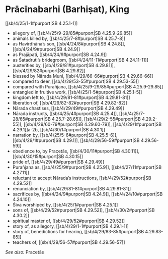 # Prācīnabarhi (Barhiṣat), King

[[sb/4/25/1-1#purport|SB 4.25.1-1]]

* allegory of, [[sb/4/25/9-29/85#purport|SB 4.25.9-29.85]]
* animals killed by, [[sb/4/25/7-8#purport|SB 4.25.7-8]]
* as Havirdhāna’s son, [[sb/4/24/8#purport|SB 4.24.8]], [[sb/4/24/9#purport|SB 4.24.9]]
* as Prajāpati, [[sb/4/24/9#purport|SB 4.24.9]]
* as Śatadruti’s bridegroom, [[sb/4/24/11-11#purport|SB 4.24.11-11]]
* austerities by, [[sb/4/29/81#purport|SB 4.29.81]], [[sb/4/29/82#purport|SB 4.29.82]]
* blessed by Nārada Muni, [[sb/4/29/66-66#purport|SB 4.29.66-66]]
* compared to deer, [[sb/4/29/53-55#purport|SB 4.29.53-55]]
* compared with Purañjana, [[sb/4/25/9-29/85#purport|SB 4.25.9-29.85]]
* entangled in fruitive work, [[sb/4/25/1-5#purport|SB 4.25.1-5]]
* kingdom left to, [[sb/4/29/81-81#purport|SB 4.29.81-81]]
* liberation of, [[sb/4/29/82-82#purport|SB 4.29.82-82]]
* Nārada chastises, [[sb/4/29/49#purport|SB 4.29.49]]
* Nārada instructs, [[sb/4/25/4#purport|SB 4.25.4]], [[sb/4/25/7-28/65#purport|SB 4.25.7-28.65]], [[sb/4/29/2-55#purport|SB 4.29.2-55]], [[sb/4/29/60-79#purport|SB 4.29.60-79]], [[sb/4/29/1#purport|SB 4.29.1]]a-2b, [[sb/4/30/1#purport|SB 4.30.1]]
* narration by, [[sb/4/25/5-6#purport|SB 4.25.5-6]], [[sb/4/29/1#purport|SB 4.29.1]], [[sb/4/29/56-59#purport|SB 4.29.56-59]]
* obedience to, by Pracetās, [[sb/4/30/11#purport|SB 4.30.11]], [[sb/4/30/15#purport|SB 4.30.15]]
* pride of, [[sb/4/29/49#purport|SB 4.29.49]]
* Purañjana as, [[sb/4/25/9#purport|SB 4.25.9]], [[sb/4/27/11#purport|SB 4.27.11]]
* reluctant to accept Nārada’s instructions, [[sb/4/29/52#purport|SB 4.29.52]]
* renunciation by, [[sb/4/29/81-81#purport|SB 4.29.81-81]]
* sacrifices by, [[sb/4/24/9#purport|SB 4.24.9]], [[sb/4/24/10#purport|SB 4.24.10]]
* Śiva worshiped by, [[sb/4/25/1#purport|SB 4.25.1]]
* sons of, [[sb/4/29/52#purport|SB 4.29.52]], [[sb/4/30/2#purport|SB 4.30.2]]
* spiritual master of, [[sb/4/29/52#purport|SB 4.29.52]]
* story of, as allegory, [[sb/4/29/1-1#purport|SB 4.29.1-1]]
* story of, benedictions for hearing, [[sb/4/29/83-85#purport|SB 4.29.83-85]]
* teachers of, [[sb/4/29/56-57#purport|SB 4.29.56-57]]

*See also:* Pracetās
